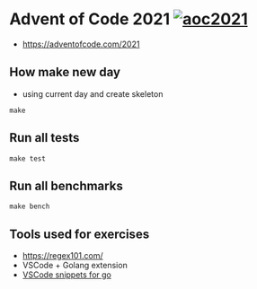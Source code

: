 # Advent of Code 2021 [![aoc2021](https://github.com/abtris/aoc2021/workflows/Run%20tests/badge.svg)](https://github.com/abtris/aoc2021/actions?query=workflow%3A%22Run%20tests%22)

- https://adventofcode.com/2021


## How make new day

- using current day and create skeleton

```
make
```

## Run all tests

```
make test
```

## Run all benchmarks

```
make bench
```

## Tools used for exercises

- https://regex101.com/
- VSCode + Golang extension
- [VSCode snippets for go](https://gist.github.com/abtris/e6ba014d1e74afe58fc093bd7a3e87cd)
